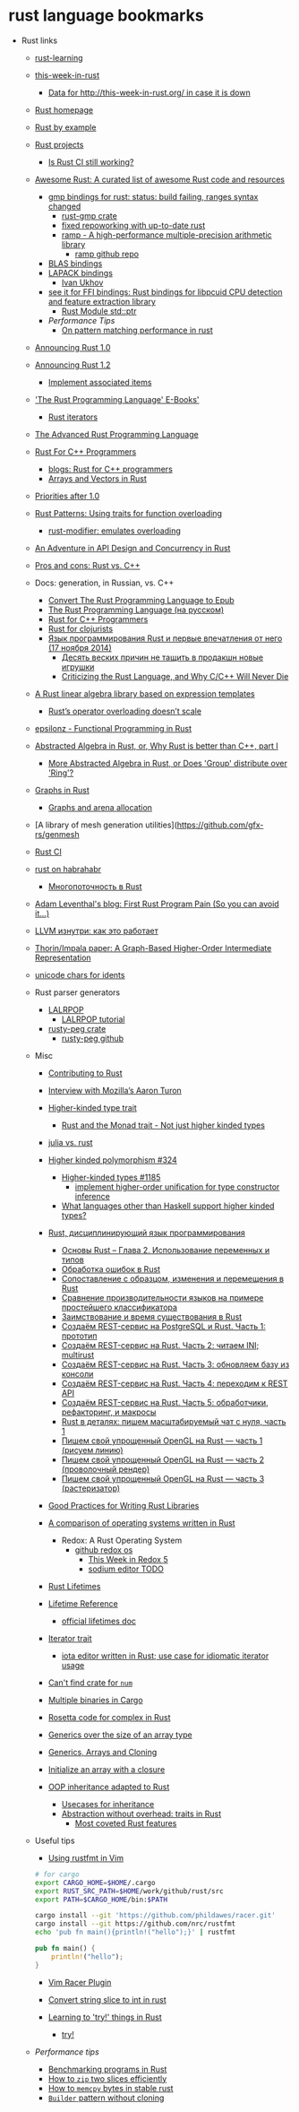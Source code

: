 # rust language bookmarks
+ Rust links
    + [rust-learning](https://github.com/ctjhoa/rust-learning)
    + [this-week-in-rust](https://github.com/cmr/this-week-in-rust)
        + [Data for http://this-week-in-rust.org/ in case it is down](http://this-week-in-rust.org/)
    + [Rust homepage](http://www.rust-lang.org/)
    + [Rust by example](https://github.com/rust-lang/rust-by-example)
    + [Rust projects](http://www.rust-ci.org/projects/)
        + [Is Rust CI still working?](https://www.reddit.com/r/rust/comments/3blikk/is_rust_ci_still_working/)
    + [Awesome Rust: A curated list of awesome Rust code and resources](https://github.com/kud1ing/awesome-rust)
        + [gmp bindings for rust: status: build failing, ranges syntax changed](https://github.com/thestinger/rust-gmp)
            + [rust-gmp crate](https://crates.io/crates/rust-gmp)
            + [fixed repoworking with up-to-date rust](https://crates.io/crates/rust-gmp)
            + [ramp - A high-performance multiple-precision arithmetic library](https://crates.io/crates/ramp)
                + [ramp github repo](https://github.com/Aatch/ramp)
        + [BLAS bindings](https://github.com/stainless-steel/blas)
        + [LAPACK bindings](https://github.com/stainless-steel/lapack)
            + [Ivan Ukhov](https://github.com/IvanUkhov?tab=repositories)
        + [see it for FFI bindings: Rust bindings for libpcuid CPU detection and feature extraction library](https://github.com/zsiciarz/rust-cpuid)
            + [Rust Module std::ptr](https://doc.rust-lang.org/std/ptr/)
        + *Performance Tips*
            + [On pattern matching performance in rust](http://www.cjqed.com/blog/rust-pattern-matching-performance/)
    + [Announcing Rust 1.0](http://blog.rust-lang.org/2015/05/15/Rust-1.0.html)

    + [Announcing Rust 1.2](http://blog.rust-lang.org/2015/08/06/Rust-1.2.html)
        + [Implement associated items](https://github.com/rust-lang/rust/issues/17307)

    + ['The Rust Programming Language' E-Books'](http://killercup.github.io/trpl-ebook/)
      + [Rust iterators](https://doc.rust-lang.org/book/iterators.html)
    + [The Advanced Rust Programming Language](https://doc.rust-lang.org/nightly/adv-book/)
    + [Rust For C++ Programmers](https://github.com/nrc/r4cppp)
        + [blogs: Rust for C++ programmers](http://featherweightmusings.blogspot.co.nz/search/label/rust-for-c)
        + [Arrays and Vectors in Rust](https://github.com/nrc/r4cppp/blob/master/arrays.md)

    + [Priorities after 1.0](http://internals.rust-lang.org/t/priorities-after-1-0/1901)
    + [Rust Patterns: Using traits for function overloading](https://medium.com/@jreem/advanced-rust-using-traits-for-argument-overloading-c6a6c8ba2e17)
        + [rust-modifier: emulates overloading](https://github.com/reem/rust-modifier)
    + [An Adventure in API Design and Concurrency in Rust](http://damienradtke.com/adventures-in-concurrency-1/)
    + [Pros and cons: Rust vs. C++](https://plus.google.com/+nialldouglas/posts/AXFJRSM8u2t)
    + Docs: generation, in Russian, vs. C++
        + [Convert The Rust Programming Language to Epub](https://gist.github.com/killercup/a793e09638379dbc74e4#file-trpl-epub-rb)
        + [The Rust Programming Language (на русском)](https://www.gitbook.com/book/kgv/rust_book_ru/details)
        + [Rust for C++ Programmers](https://www.gitbook.com/book/aminb/rust-for-c/details)
        + [Rust for clojurists](https://gist.github.com/oakes/4af1023b6c5162c6f8f0)
        + [Язык программирования Rust и первые впечатления от него (17 ноября 2014)](http://eax.me/rust/)
            + [Десять веских причин не тащить в продакшн новые игрушки](http://eax.me/avoid-new-toys/)
            + [Criticizing the Rust Language, and Why C/C++ Will Never Die](http://www.viva64.com/en/b/0324/)
    + [A Rust linear algebra library based on expression templates](https://github.com/SiegeLord/RustAlgebloat)
        + [Rust’s operator overloading doesn’t scale](https://internals.rust-lang.org/t/rusts-operator-overloading-doesnt-scale/408)
    + [epsilonz - Functional Programming in Rust](https://github.com/epsilonz)

    + [Abstracted Algebra in Rust, or, Why Rust is better than C++, part I](http://maniagnosis.crsr.net/2015/07/abstracted-algebra-in-rust.html)
        + [More Abstracted Algebra in Rust, or Does 'Group' distribute over 'Ring'?](http://maniagnosis.crsr.net/2015/07/more-abstracted-algebra-in-rust.html)
    + [Graphs in Rust](http://featherweightmusings.blogspot.co.nz/2015/04/graphs-in-rust.html)
        + [Graphs and arena allocation](https://github.com/nrc/r4cppp/tree/master/graphs)

    + [A library of mesh generation utilities](https://github.com/gfx-rs/genmesh

    + [Rust CI](http://rust-ci.org/projects/)

    + [rust on habrahabr](http://habrahabr.ru/hub/rust/)
        + [Многопоточность в Rust](http://habrahabr.ru/post/256211/)

    + [Adam Leventhal's blog: First Rust Program Pain (So you can avoid it...)](http://dtrace.org/blogs/ahl/2015/06/22/first-rust-program-pain/)

    + [LLVM изнутри: как это работает](http://habrahabr.ru/post/101838/)

    + [Thorin/Impala paper: A Graph-Based Higher-Order Intermediate Representation](http://compilers.cs.uni-saarland.de/papers/lkh15_cgo.pdf)

    + [unicode chars for idents](http://www.reddit.com/r/rust/comments/2pvksp/filename_with_dots_or_unicode_chars_not_working/)

    + Rust parser generators
        + [LALRPOP](http://smallcultfollowing.com/babysteps/blog/2015/09/14/lalrpop/)
            + [LALRPOP tutorial](https://github.com/nikomatsakis/lalrpop/blob/master/doc/tutorial.md)
        + [rusty-peg crate](https://crates.io/crates/rusty-peg)
            + [rusty-peg github](https://github.com/nikomatsakis/rusty-peg)

    + Misc
        + [Contributing to Rust]([http://www.ncameron.org/rust.html)
        + [Interview with Mozilla’s Aaron Turon](http://www.pl-enthusiast.net/2015/06/09/interview-with-mozillas-aaron-turon/)
        + [Higher-kinded type trait](https://www.reddit.com/r/rust/comments/31g0qd/higherkinded_type_trait/)
            + [Rust and the Monad trait - Not just higher kinded types](https://m4rw3r.github.io/rust-and-monad-trait/)
        + [julia vs. rust](http://vschart.com/compare/julia/vs/rust)
        + [Higher kinded polymorphism #324](https://github.com/rust-lang/rfcs/issues/324)
            + [Higher-kinded types #1185 ](https://github.com/rust-lang/rfcs/issues/1185#issuecomment-117812357)
                + [implement higher-order unification for type constructor inference](https://issues.scala-lang.org/browse/SI-2712)
            + [What languages other than Haskell support higher kinded types?](https://www.reddit.com/r/haskell/comments/35ay8f/what_languages_other_than_haskell_support_higher/)

        + [Rust, дисциплинирующий язык программирования](http://habrahabr.ru/company/piter/blog/267203/)
            + [Основы Rust – Глава 2. Использование переменных и типов](http://habrahabr.ru/post/260759/)
            + [Обработка ошибок в Rust](http://habrahabr.ru/post/270371/)
            + [Сопоставление с образцом, изменения и перемещения в Rust](http://habrahabr.ru/post/256941/)
            + [Сравнение производительности языков на примере простейшего классификатора](http://habrahabr.ru/post/261201/)
            + [Заимствование и время существования в Rust](http://habrahabr.ru/post/266715/)
            + [Создаём REST-сервис на PostgreSQL и Rust. Часть 1: прототип](http://habrahabr.ru/post/267477/)
            + [Создаём REST-сервис на Rust. Часть 2: читаем INI; multirust](http://habrahabr.ru/post/267661/)
            + [Создаём REST-сервис на Rust. Часть 3: обновляем базу из консоли](http://habrahabr.ru/post/267779/)
            + [Создаём REST-сервис на Rust. Часть 4: переходим к REST API](http://habrahabr.ru/post/268617/)
            + [Создаём REST-сервис на Rust. Часть 5: обработчики, рефакторинг, и макросы](http://habrahabr.ru/post/269903/)
            + [Rust в деталях: пишем масштабируемый чат с нуля, часть 1](http://habrahabr.ru/post/268609/)
            + [Пишем свой упрощенный OpenGL на Rust — часть 1 (рисуем линию)](http://habrahabr.ru/post/261629/)
            + [Пишем свой упрощенный OpenGL на Rust — часть 2 (проволочный рендер)](http://habrahabr.ru/post/261739/)
            + [Пишем свой упрощенный OpenGL на Rust — часть 3 (растеризатор)](http://habrahabr.ru/post/262235/)

        + [Good Practices for Writing Rust Libraries](https://pascalhertleif.de/artikel/good-practices-for-writing-rust-libraries/)

        + [A comparison of operating systems written in Rust](https://github.com/flosse/rust-os-comparison)
            + Redox: A Rust Operating System
                + [github redox os](https://github.com/redox-os/redox)
                    + [This Week in Redox 5](http://www.redox-os.org/news/this-week-in-redox-5/)
                    + [sodium editor TODO](https://github.com/redox-os/redox/blob/master/filesystem/apps/sodium/TODO.md)

        + [Rust Lifetimes](http://www.charlesetc.com/rust/2015/10/29/)
        + [Lifetime Reference](http://www.charlesetc.com/rust/2015/10/31/)
            + [official lifetimes doc](https://doc.rust-lang.org/book/lifetimes.html)

        + [Iterator trait](https://doc.rust-lang.org/nightly/std/iter/trait.Iterator.html)
            + [iota editor written in Rust; use case for idiomatic iterator usage](https://github.com/gchp/iota/blob/master/src/iota/iterators.rs)

        + [Can't find crate for `num`](http://stackoverflow.com/questions/29189615/cant-find-crate-for-num)

        + [Multiple binaries in Cargo](https://users.rust-lang.org/t/multiple-binaries-in-cargo/3049/2)

        + [Rosetta code for complex in Rust](http://rosettacode.org/wiki/Arithmetic/Complex#Rust)

        + [Generics over the size of an array type](https://internals.rust-lang.org/t/generics-over-the-size-of-an-array-type/2845)
        + [Generics, Arrays and Cloning](https://users.rust-lang.org/t/generics-arrays-and-cloning/694/3)
        + [Initialize an array with a closure](http://stackoverflow.com/questions/29682881/initialize-an-array-with-a-closure)
        + [OOP inheritance adapted to Rust](https://internals.rust-lang.org/t/oop-inheritance-adapted-to-rust/586)
            + [Usecases for inheritance](https://users.rust-lang.org/t/usecases-for-inheritance/348)
            + [Abstraction without overhead: traits in Rust](http://blog.rust-lang.org/2015/05/11/traits.html)
                + [Most coveted Rust features](https://users.rust-lang.org/t/most-coveted-rust-features/324/15)

    + Useful tips
        + [Using rustfmt in Vim](http://johannh.me/blog/rustfmt-vim.html)
        ```sh
        # for cargo
        export CARGO_HOME=$HOME/.cargo
        export RUST_SRC_PATH=$HOME/work/github/rust/src
        export PATH=$CARGO_HOME/bin:$PATH
        ```
        ```sh
        cargo install --git 'https://github.com/phildawes/racer.git'
        cargo install --git https://github.com/nrc/rustfmt
        echo 'pub fn main(){println!("hello");}' | rustfmt
        ```
        ```rust
        pub fn main() {
            println!("hello");
        }
        ```

        + [Vim Racer Plugin](https://github.com/racer-rust/vim-racer)

        + [Convert string slice to int in rust](http://stackoverflow.com/questions/26919609/convert-string-slice-to-int-in-rust)
        + [Learning to 'try!' things in Rust](http://www.jonathanturner.org/2015/11/learning-to-try-things-in-rust.html)
            + [try!](http://rustbyexample.com/std/result/try.html)

    + *Performance tips*
        + [Benchmarking programs in Rust](http://stackoverflow.com/questions/13322479/benchmarking-programs-in-rust)
        + [How to `zip` two slices efficiently](https://users.rust-lang.org/t/how-to-zip-two-slices-efficiently/2048)
        + [How to `memcpy` bytes in stable rust](https://users.rust-lang.org/t/how-to-memcpy-bytes-in-stable-rust/2740)
        + [`Builder` pattern without cloning](https://users.rust-lang.org/t/builder-pattern-without-cloning/2044)
